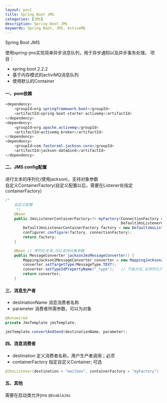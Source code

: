 ```yaml
---
layout: post
title: Spring Boot JMS
categories: [JMS]
description: Spring Boot JMS
keywords: Spring Boot, JMS, ActiveMQ
---
```


Spring Boot JMS

   使用spring-jms实现简单异步消息队列，用于异步通知以及异步事务处理。
项目：
* spring boot 2.2.2
* 基于内存模式的activiMQ消息队列
* 使用默认的Container

#### 一、pom依赖
```java
<dependency>
    <groupId>org.springframework.boot</groupId>
    <artifactId>spring-boot-starter-activemq</artifactId>
</dependency>
<dependency>
    <groupId>org.apache.activemq</groupId>
    <artifactId>activemq-broker</artifactId>
</dependency>
<dependency>
    <groupId>com.fasterxml.jackson.core</groupId>
    <artifactId>jackson-databind</artifactId>
</dependency>
```

####  二、JMS config配置
进行文本的序列化(使用jackson)，支持对象参数  
自定义ContainerFactory(自定义配置以后，需要在Listener处指定containerFactory)
```java
/*
    自定义配置
     */
    @Bean
    public JmsListenerContainerFactory<?> myFactory(ConnectionFactory connectionFactory,
                                                    DefaultJmsListenerContainerFactoryConfigurer configurer) {
        DefaultJmsListenerContainerFactory factory = new DefaultJmsListenerContainerFactory();
        configurer.configure(factory, connectionFactory);
        return factory;
    }

    @Bean // 序列化文本,可以支持对象参数
    public MessageConverter jacksonJmsMessageConverter() {
        MappingJackson2MessageConverter converter = new MappingJackson2MessageConverter();
        converter.setTargetType(MessageType.TEXT);
        converter.setTypeIdPropertyName("_type");   // 不能为空,反序列化为object时需要
        return converter;
    }
```

#### 三、消息生产者
* destinationName 消息消费者名称  
* parameter 消费者所需参数，可以为对象
```java
@Autowired
private JmsTemplate jmsTemplate;

jmsTemplate.convertAndSend(destinationName, parameter);
```

#### 四、消息消费者
* destination 定义消费者名称，用户生产者调用；必须
* containerFactory 指定自定义Container; 可选
```java
@JmsListener(destination = "mailbox", containerFactory = "myFactory")
```

#### 五、其他
需要在启动类允许jms `@EnableJms`